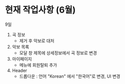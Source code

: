 # 현재 작업사항 (6월)

9일
1) 곡 정보 
    - 제거 후 악보로 대처
2) 악보 목록
    - 모달 창 제목에 상세정보에서 곡 정보로 변경
3) 마이페이지
    -  메뉴에 회원탈퇴 추가
4) Header
    - 드롭다운 : 언어 "Korean" 에서 "한국어"로 변경, UI 변경